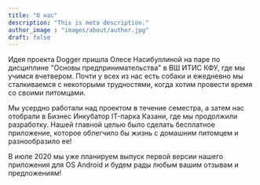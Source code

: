 ```yaml
---
title: "О нас"
description: "This is meta description."
author_image : "images/about/author.jpg"
draft: false
---
```


Идея проекта Dogger пришла Олесе Насибуллиной на паре по дисциплине "Основы предпринимательства" в ВШ ИТИС КФУ, где мы учимся вчетвером. Почти у всех из нас есть собаки и ежедневно мы сталкиваемся с некоторыми трудностями, когда хотим провести время со своими питомцами.

Мы усердно работали над проектом в течение семестра, а затем нас отобрали в Бизнес Инкубатор IT-парка Казани, где мы продолжили разработку. Нашей главной целью было сделать бесплатное приложение, которое облегчило бы жизнь с домашним питомцем и разнообразило ее!

В июле 2020 мы уже планируем выпуск первой версии нашего приложения для OS Android и будем рады любым вашим отзывам и предложениям! 